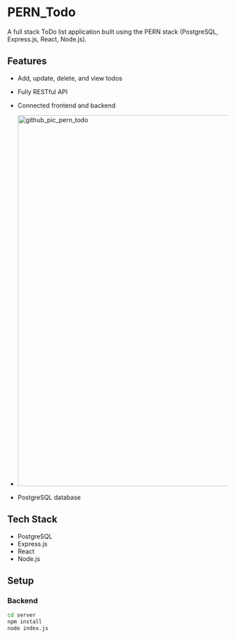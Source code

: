 # PERN_Todo

A full stack ToDo list application built using the PERN stack (PostgreSQL, Express.js, React, Node.js).

## Features

- Add, update, delete, and view todos
- Fully RESTful API
- Connected frontend and backend
- <img width="887" height="845" alt="github_pic_pern_todo" src="https://github.com/user-attachments/assets/d486150c-083e-4daf-93c8-822bd9dc28c1" />

- PostgreSQL database

## Tech Stack


- PostgreSQL
- Express.js
- React
- Node.js

## Setup

### Backend
```bash
cd server
npm install
node index.js

